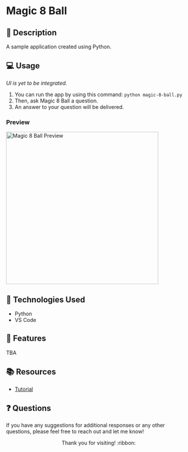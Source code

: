 # Magic 8 Ball

## :pencil: Description

A sample application created using Python.

## :computer: Usage

*UI is yet to be integrated.*

1. You can run the app by using this command: ```python magic-8-ball.py```
2. Then, ask Magic 8 Ball a question.
3. An answer to your question will be delivered.

### Preview

<img width="414" alt="Magic 8 Ball Preview" src="https://github.com/hbarry89/Magic-8-Ball/assets/106551259/fc94bf01-46ea-4e6d-892d-4761535128cb">

## :wrench: Technologies Used

- Python
- VS Code

## :star2: Features

TBA

## :books: Resources

- [Tutorial](https://www.codecademy.com/learn/learn-python-3) 

## :question: Questions

If you have any suggestions for additional responses or any other questions, please feel free to reach out and let me know!

<p align="center">Thank you for visiting! :ribbon:</p>